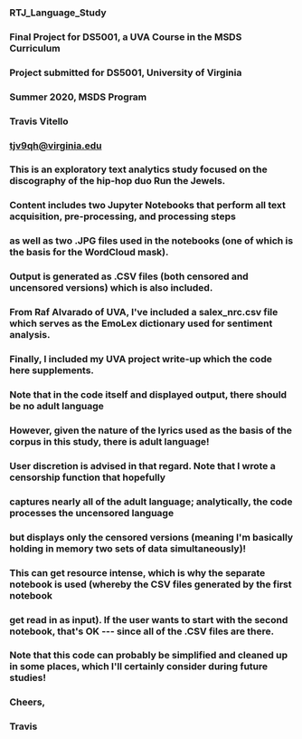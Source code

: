 ### RTJ_Language_Study
### Final Project for DS5001, a UVA Course in the MSDS Curriculum
### Project submitted for DS5001, University of Virginia
### Summer 2020, MSDS Program
### Travis Vitello
### tjv9qh@virginia.edu



### This is an exploratory text analytics study focused on the discography of the hip-hop duo Run the Jewels.
### Content includes two Jupyter Notebooks that perform all text acquisition, pre-processing, and processing steps
### as well as two .JPG files used in the notebooks (one of which is the basis for the WordCloud mask).
### Output is generated as .CSV files (both censored and uncensored versions) which is also included.
### From Raf Alvarado of UVA, I've included a salex_nrc.csv file which serves as the EmoLex dictionary used for sentiment analysis.
### Finally, I included my UVA project write-up which the code here supplements.

### Note that in the code itself and displayed output, there should be no adult language
### However, given the nature of the lyrics used as the basis of the corpus in this study, there is adult language!
### User discretion is advised in that regard. Note that I wrote a censorship function that hopefully
### captures nearly all of the adult language; analytically, the code processes the uncensored language
### but displays only the censored versions (meaning I'm basically holding in memory two sets of data simultaneously)!
### This can get resource intense, which is why the separate notebook is used (whereby the CSV files generated by the first notebook
### get read in as input).  If the user wants to start with the second notebook, that's OK --- since all of the .CSV files are there.


### Note that this code can probably be simplified and cleaned up in some places, which I'll certainly consider during future studies!

### Cheers,
### Travis
